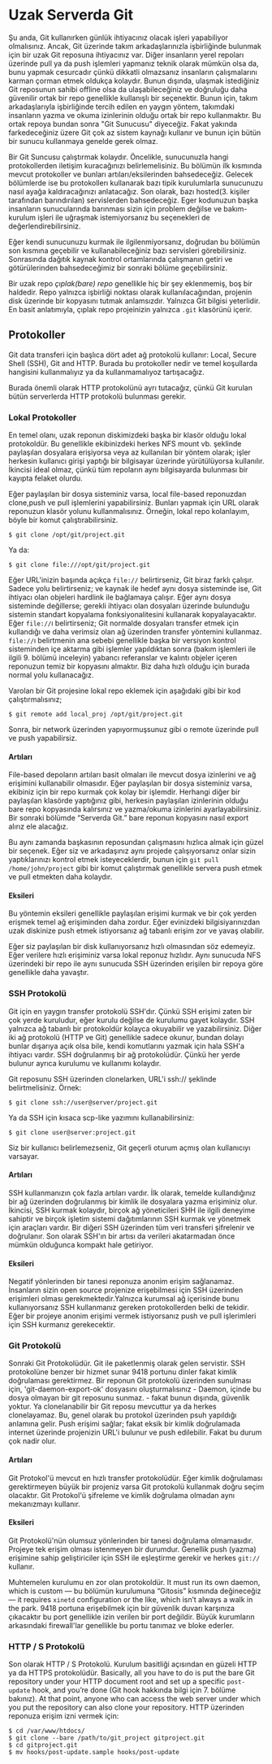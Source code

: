 # Uzak Serverda Git #

Şu anda, Git kullanırken günlük ihtiyacınız olacak işleri yapabiliyor olmalısınız. Ancak, Git üzerinde takım arkadaşlarınızla işbirliğinde bulunmak için bir uzak Git reposuna ihtiyacınız var. Diğer insanların yerel repoları üzerinde pull ya da push işlemleri yapmanız teknik olarak mümkün olsa da, bunu yapmak cesurcadır çünkü dikkatli olmazsanız insanların çalışmalarını karman çorman etmek oldukça kolaydır. Bunun dışında, ulaşmak istediğiniz Git reposunun sahibi offline olsa da ulaşabileceğiniz ve doğruluğu daha güvenilir ortak bir repo genellikle kullanışlı bir seçenektir. Bunun için, takım arkadaşlarıyla işbirliğinde tercih edilen en yaygın yöntem, takımdaki insanların yazma ve okuma izinlerinin olduğu ortak bir repo kullanmaktır. Bu ortak repoya bundan sonra "Git Sunucusu" diyeceğiz. Fakat yakında farkedeceğiniz üzere Git çok az sistem kaynağı kullanır ve bunun için bütün bir sunucu kullanmaya genelde gerek olmaz.

Bir Git Suncusu çalıştırmak kolaydır. Öncelikle, sunucunuzla hangi protokollerden iletişim kuracağınızı belirlemelisiniz. Bu bölümün ilk kısmında mevcut protokoller ve bunları artıları/eksilerinden bahsedeceğiz. Gelecek bölümlerde ise bu protokollerı kullanarak bazı tipik kurulumlarla sunucunuzu nasıl ayağa kaldıracağınızı anlatacağız. Son olarak, bazı hosted(3. kişiler tarafından barındırılan) servislerden bahsedeceğiz. Eger kodunuzun başka insanların sunucularında barınması sizin için problem değilse ve bakım-kurulum işleri ile uğraşmak istemiyorsanız bu seçenekleri de değerlendirebilirsiniz.

Eğer kendi sunucunuzu kurmak ile ilgilenmiyorsanız, doğrudan bu bölümün son kısmına geçebilir ve kullanabileceğiniz bazı servisleri görebilirsiniz. Sonrasında dağıtık kaynak kontrol ortamlarında çalışmanın getiri ve götürülerinden bahsedeceğimiz bir sonraki bölüme geçebilirsiniz.

Bir uzak repo _çıplak(bare) repo_ genellikle hiç bir şey eklenmemiş, boş bir haldedir. Repo yalnızca işbirliği noktası olarak kullanılacağından, projenin disk üzerinde bir kopyasını tutmak anlamsızdır. Yalnızca Git bilgisi yeterlidir. En basit anlatımıyla, çıplak repo projeinizin yalnızca `.git` klasörünü içerir.

## Protokoller ##

Git data transferi için başlıca dört adet ağ protokolü kullanır: Local, Secure Shell (SSH), Git and HTTP. Burada bu protokoller nedir ve temel koşullarda hangisini kullanmalıyız ya da kullanmamalıyoz tartışacağız.

Burada önemli olarak HTTP protokolünü ayrı tutacağız, çünkü Git kurulan bütün serverlerda HTTP protokolü bulunması gerekir.

### Lokal Protokoller ###

En temel olanı, uzak reponun diskimizdeki başka bir klasör olduğu lokal protokoldür. Bu genellikle ekibinizdeki herkes NFS mount vb. şeklinde paylaşılan dosyalara erişiyorsa veya az kullanılan bir yöntem olarak; işler herkesin kullanıcı girişi yaptığı bir bilgisayar üzerinde yürütülüyorsa kullanılır. İkincisi ideal olmaz, çünkü tüm repoların aynı bilgisayarda bulunması bir kayıpta felaket olurdu.

Eğer paylaşılan bir dosya sisteminiz varsa, local file-based reponuzdan clone,push ve pull işlemlerini yapabilirsiniz. Bunları yapmak için URL olarak reponuzun klasör yolunu kullanmalısınız. Örneğin, lokal repo kolanlayım, böyle bir komut çalıştırabilirsiniz.

	$ git clone /opt/git/project.git

Ya da:

	$ git clone file:///opt/git/project.git

Eğer URL'inizin başında açıkça `file://` belirtirseniz, Git biraz farklı çalışır. Sadece yolu belirtirseniz; ve kaynak ile hedef aynı dosya sisteminde ise, Git ihtiyacı olan objeleri hardlink ile bağlamaya çalışır. Eğer aynı dosya sisteminde değillerse; gerekli ihtiyacı olan dosyaları üzerinde bulunduğu sistemin standart kopyalama fonksiyonalitesini kullanarak kopyalayacaktır. Eğer `file://`ı belirtirseniz; Git normalde dosyaları transfer etmek için kullandığı ve daha verimsiz olan ağ üzerinden transfer yöntemini kullanmaz. `file://`ı belirtmenin ana sebebi genellikle başka bir versiyon kontrol sisteminden içe aktarma gibi işlemler yapıldıktan sonra (bakım işlemleri ile ilgili 9. bölümü inceleyin) yabancı referanslar ve kalıntı objeler içeren reponuzun temiz bir kopyasını almaktır. Biz daha hızlı olduğu için burada normal yolu kullanacağız.

Varolan bir Git projesine lokal repo eklemek için aşağıdaki gibi bir kod çalıştırmalısınız;

	$ git remote add local_proj /opt/git/project.git

Sonra, bir network üzerinden yapıyormuşsunuz gibi o remote üzerinde pull ve push yapabilirsiz.

#### Artıları ####

File-based depoların artıları basit olmaları ile mevcut dosya izinlerini ve ağ erişimini kullanabilir olmasıdır. Eğer paylaşılan bir dosya sisteminiz varsa, ekibiniz için bir repo kurmak çok kolay bir işlemdir. Herhangi diğer bir paylaşılan klasörde yaptığınız gibi, herkesin paylaşılan izinlerinin olduğu bare repo kopyasında kalırsınız ve yazma/okuma izinlerini ayarlayabilirsiniz. Bir sonraki bölümde “Serverda Git.” bare reponun kopyasını nasıl export alırız ele alacağız.

Bu aynı zamanda başkasının reposundan çalışmasını hızlıca almak için güzel bir seçenek. Eğer siz ve arkadaşınız aynı projede çalışıyorsanız onlar sizin yaptıklarınızı kontrol etmek isteyeceklerdir, bunun için `git pull /home/john/project` gibi bir komut çalıştırmak genellikle servera push etmek ve pull etmekten daha kolaydır.

#### Eksileri ####

Bu yöntemin eksileri genellikle paylaşılan erişimi kurmak ve bir çok yerden erişmek temel ağ erişiminden daha zordur. Eğer evinizdeki bilgisiyarınızdan uzak diskinize push etmek istiyorsanız ağ tabanlı erişim zor ve yavaş olabilir.

Eğer siz paylaşılan bir disk kullanıyorsanız hızlı olmasından söz edemeyiz. Eğer verilere hızlı erişiminiz varsa lokal reponuz hızlıdır. Aynı sunucuda NFS üzerindeki bir repo ile aynı sunucuda SSH üzerinden erişilen bir repoya göre genellikle daha yavaştır.

### SSH Protokolü ###

Git için en yaygın transfer protokolü SSH'dır. Çünkü SSH erişimi zaten bir çok yerde kuruludur, eğer kurulu değilse de kurulumu gayet kolaydır. SSH yalnızca ağ tabanlı bir protokoldür kolayca okuyabilir ve yazabilirsiniz. Diğer iki ağ protokolü (HTTP ve Git) genellikle sadece okunur, bundan dolayı bunlar dışarıya açık olsa bile, kendi komutlarını yazmak için hala SSH'a ihtiyacı vardır. SSH doğrulanmış bir ağ protokolüdür. Çünkü her yerde bulunur ayrıca kurulumu ve kullanımı kolaydır.

Git reposunu SSH üzerinden clonelarken, URL'i ssh:// şeklinde belirtmelisiniz. Örnek:

	$ git clone ssh://user@server/project.git

Ya da SSH için kısaca scp-like yazımını kullanabilirsiniz:

	$ git clone user@server:project.git

Siz bir kullanıcı belirlemezseniz, Git geçerli oturum açmış olan kullanıcıyı varsayar.

#### Artıları ####

SSH kullanmanızın çok fazla artıları vardır. İlk olarak, temelde kullandığınız bir ağ üzerinden doğrulanmış bir kimlik ile dosyalara yazma erişiminiz olur. İkincisi, SSH kurmak kolaydır, birçok ağ yöneticileri SHH ile ilgili deneyime sahiptir ve birçok işletim sistemi dağıtımlarının SSH kurmak ve yönetmek için araçları vardır. Bir diğeri SSH üzerinden tüm veri transferi şifrelenir ve doğrulanır. Son olarak SSH'ın bir artısı da verileri akatarmadan önce mümkün olduğunca kompakt hale getiriyor.

#### Eksileri ####

Negatif yönlerinden bir tanesi reponuza anonim erişim sağlanamaz. İnsanların sizin open source projenize erişebilmesi için SSH üzerinden erişimleri olması gerekmektedir.Yalnızca kurumsal ağ içerisinde bunu kullanıyorsanız SSH kullanmanız gereken protokollerden belki de tekidir. Eğer bir projeye anonim erişimi vermek istiyorsanız push ve pull işlerimleri için SSH kurmanız gerekecektir.

### Git Protokolü ###

Sonraki Git Protokolüdür. Git ile paketlenmiş olarak gelen servistir. SSH protokolüne benzer bir hizmet sunar 9418 portunu dinler fakat kimlik doğrulaması gerektirmez. Bir reponun Git protokolü üzerinden sunulması için, 'git-daemon-export-ok' dosyasını oluşturmalısınız - Daemon, içinde bu dosya olmayan bir git reposunu sunmaz. - fakat bunun dışında, güvenlik yoktur. Ya clonelanabilir bir Git reposu mevcuttur ya da herkes clonelayamaz. Bu, genel olarak bu protokol üzerinden psuh yapıldığı anlamına gelir. Push erişimi sağlar; fakat eksik bir kimlik doğrulamada internet üzerinde projenizin URL'i bulunur ve push edilebilir. Fakat bu durum çok nadir olur.

#### Artıları ####

Git Protokol'ü mevcut en hızlı transfer protokolüdür. Eğer kimlik doğrulaması gerektirmeyen büyük bir projeniz varsa Git protokolü kullanmak doğru seçim olacaktır. Git Protokol'ü şifreleme ve kimlik doğrulama olmadan aynı mekanızmayı kullanır.

#### Eksileri ####

Git Protokolü'nün olumsuz yönlerinden bir tanesi doğrulama olmamasıdır. Projeye tek erişim olması istenmeyen bir durumdur. Genellik push (yazma) erişimine sahip geliştiriciler için SSH ile eşleştirme gerekir ve herkes  `git://` kullanır.

Muhtemelen kurulumu en zor olan protokoldür. It must run its own daemon, which is custom — bu bölümün kurulumuna “Gitosis” kısmında değineceğiz — it requires `xinetd` configuration or the like, which isn’t always a walk in the park. 9418 portuna erişebilmek için bir güvenlik duvarı karşınıza çıkacaktır bu port genellikle izin verilen bir port değildir. Büyük kurumların arkasındaki firewall'lar genellikle bu portu tanımaz ve bloke ederler.

### HTTP / S Protokolü ###

Son olarak HTTP / S Protokolü. Kurulum basitliği açısından en güzeli HTTP ya da HTTPS protokolüdür. Basically, all you have to do is put the bare Git repository under your HTTP document root and set up a specific `post-update` hook, and you’re done (Git hook hakkında bilgi için 7. bölüme bakınız). At that point, anyone who can access the web server under which you put the repository can also clone your repository. HTTP üzerinden reponuza erişim izni vermek için:

	$ cd /var/www/htdocs/
	$ git clone --bare /path/to/git_project gitproject.git
	$ cd gitproject.git
	$ mv hooks/post-update.sample hooks/post-update

